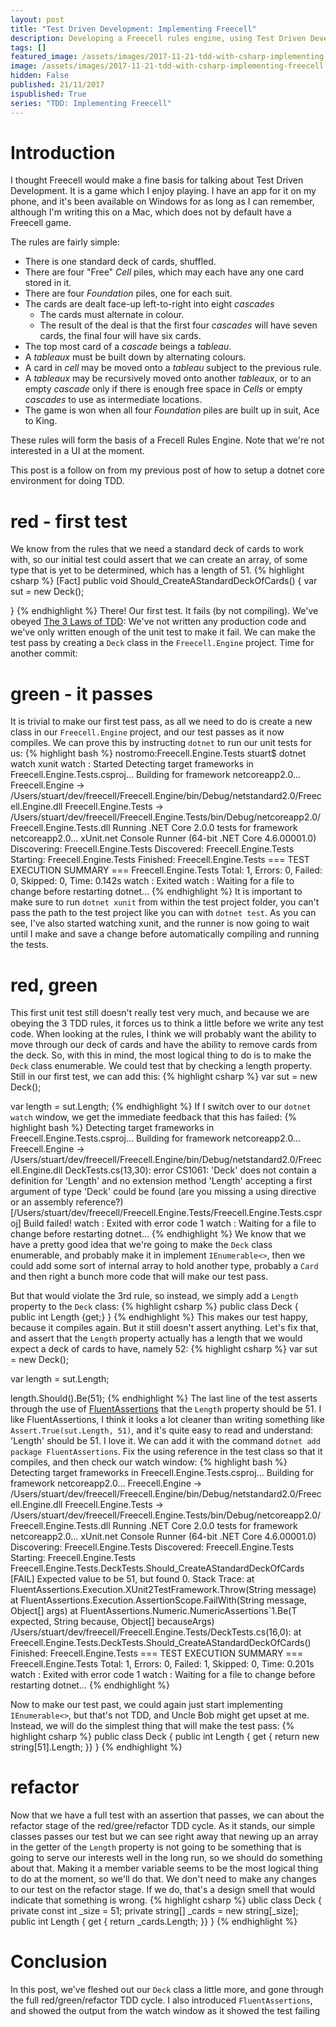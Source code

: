 ```yaml
---
layout: post
title: "Test Driven Development: Implementing Freecell"
description: Developing a Freecell rules engine, using Test Driven Development in csharp
tags: []
featured_image: /assets/images/2017-11-21-tdd-with-csharp-implementing-freecell.png
image: /assets/images/2017-11-21-tdd-with-csharp-implementing-freecell.png
hidden: False
published: 21/11/2017
ispublished: True
series: "TDD: Implementing Freecell"
---
```

# Introduction
I thought Freecell would make a fine basis for talking about Test Driven Development. It is a game which I enjoy playing. I have an app for it on my phone, and it's been available on Windows for as long as I can remember, although I'm writing this on a Mac, which does not by default have a Freecell game.

The rules are fairly simple:

- There is one standard deck of cards, shuffled.
- There are four "Free" _Cell_ piles, which may each have any one card stored in it.
- There are four _Foundation_ piles, one for each suit.
- The cards are dealt face-up left-to-right into eight _cascades_
    - The cards must alternate in colour.
    - The result of the deal is that the first four _cascades_ will have seven cards, the final four will have six cards.
- The top most card of a _cascade_ beings a _tableau_.
- A _tableaux_ must be built down by alternating colours.
- A card in _cell_ may be moved onto a _tableau_ subject to the previous rule.
- A _tableaux_ may be recursively moved onto another _tableaux_, or to an empty _cascade_ only if there is enough free space in _Cells_ or empty _cascades_ to use as intermediate locations.
- The game is won when all four _Foundation_ piles are built up in suit, Ace to King.

These rules will form the basis of a Frecell Rules Engine. Note that we're not interested in a UI at the moment.

This post is a follow on from my previous post of how to setup a dotnet core environment for doing TDD.

# red - first test
We know from the rules that we need a standard deck of cards to work with, so our initial test could assert that we can create an array, of some type that is yet to be determined, which has a length of 51.
{% highlight csharp %}
[Fact]
public void Should_CreateAStandardDeckOfCards()
{
    var sut = new Deck();

}
{% endhighlight %}
There! Our first test. It fails (by not compiling). We've obeyed [The 3 Laws of TDD](http://butunclebob.com/ArticleS.UncleBob.TheThreeRulesOfTdd): We've not written any production code and we've only written enough of the unit test to make it fail. We can make the test pass by creating a `Deck` class in the `Freecell.Engine` project. Time for another commit:

# green - it passes
It is trivial to make our first test pass, as all we need to do is create a new class in our `Freecell.Engine` project, and our test passes as it now compiles. We can prove this by instructing `dotnet` to run our unit tests for us:
{% highlight bash %}
nostromo:Freecell.Engine.Tests stuart$ dotnet watch xunit
watch : Started
Detecting target frameworks in Freecell.Engine.Tests.csproj...
Building for framework netcoreapp2.0...
  Freecell.Engine -> /Users/stuart/dev/freecell/Freecell.Engine/bin/Debug/netstandard2.0/Freecell.Engine.dll
  Freecell.Engine.Tests -> /Users/stuart/dev/freecell/Freecell.Engine.Tests/bin/Debug/netcoreapp2.0/Freecell.Engine.Tests.dll
Running .NET Core 2.0.0 tests for framework netcoreapp2.0...
xUnit.net Console Runner (64-bit .NET Core 4.6.00001.0)
  Discovering: Freecell.Engine.Tests
  Discovered:  Freecell.Engine.Tests
  Starting:    Freecell.Engine.Tests
  Finished:    Freecell.Engine.Tests
=== TEST EXECUTION SUMMARY ===
   Freecell.Engine.Tests  Total: 1, Errors: 0, Failed: 0, Skipped: 0, Time: 0.142s
watch : Exited
watch : Waiting for a file to change before restarting dotnet...
{% endhighlight %}
It is important to make sure to run `dotnet xunit` from within the test project folder, you can't pass the path to the test project like you can with `dotnet test`. As you can see, I've also started watching xunit, and the runner is now going to wait until I make and save a change before automatically compiling and running the tests.

# red, green
This first unit test still doesn't really test very much, and because we are obeying the 3 TDD rules, it forces us to think a little before we write any test code. When looking at the rules, I think we will probably want the ability to move through our deck of cards and have the ability to remove cards from the deck. So, with this in mind, the most logical thing to do is to make the `Deck` class enumerable. We could test that by checking a length property. Still in our first test, we can add this:
{% highlight csharp %}
var sut = new Deck();

var length = sut.Length;
{% endhighlight %}
If I switch over to our `dotnet watch` window, we get the immediate feedback that this has failed:
{% highlight bash %}
Detecting target frameworks in Freecell.Engine.Tests.csproj...
Building for framework netcoreapp2.0...
  Freecell.Engine -> /Users/stuart/dev/freecell/Freecell.Engine/bin/Debug/netstandard2.0/Freecell.Engine.dll
DeckTests.cs(13,30): error CS1061: 'Deck' does not contain a definition for 'Length' and no extension method 'Length' accepting a first argument of type 'Deck' could be found (are you missing a using directive or an assembly reference?) [/Users/stuart/dev/freecell/Freecell.Engine.Tests/Freecell.Engine.Tests.csproj]
Build failed!
watch : Exited with error code 1
watch : Waiting for a file to change before restarting dotnet...
{% endhighlight %}
We know that we have a pretty good idea that we're going to make the `Deck` class enumerable, and probably make it in implement `IEnumerable<>`, then we could add some sort of internal array to hold another type, probably a `Card` and then right a bunch more code that will make our test pass.

But that would violate the 3rd rule, so instead, we simply add a `Length` property to the `Deck` class:
{% highlight csharp %}
public class Deck 
{
    public int Length {get;}
}
{% endhighlight %}
This makes our test happy, because it compiles again. But it still doesn't assert anything. Let's fix that, and assert that the `Length` property actually has a length that we would expect a deck of cards to have, namely 52:
{% highlight csharp %}
var sut = new Deck();

var length = sut.Length;

length.Should().Be(51);
{% endhighlight %}
The last line of the test asserts through the use of [FluentAssertions](http://fluentassertions.com/) that the `Length` property should be 51. I like FluentAssertions, I think it looks a lot cleaner than writing something like `Assert.True(sut.Length, 51)`, and it's quite easy to read and understand: 'Length' should be 51. I love it. We can add it with the command `dotnet add package FluentAssertions`. Fix the using reference in the test class so that it compiles, and then check our watch window:
{% highlight bash %}
Detecting target frameworks in Freecell.Engine.Tests.csproj...
Building for framework netcoreapp2.0...
  Freecell.Engine -> /Users/stuart/dev/freecell/Freecell.Engine/bin/Debug/netstandard2.0/Freecell.Engine.dll
  Freecell.Engine.Tests -> /Users/stuart/dev/freecell/Freecell.Engine.Tests/bin/Debug/netcoreapp2.0/Freecell.Engine.Tests.dll
Running .NET Core 2.0.0 tests for framework netcoreapp2.0...
xUnit.net Console Runner (64-bit .NET Core 4.6.00001.0)
  Discovering: Freecell.Engine.Tests
  Discovered:  Freecell.Engine.Tests
  Starting:    Freecell.Engine.Tests
    Freecell.Engine.Tests.DeckTests.Should_CreateAStandardDeckOfCards [FAIL]
      Expected value to be 51, but found 0.
      Stack Trace:
           at FluentAssertions.Execution.XUnit2TestFramework.Throw(String message)
           at FluentAssertions.Execution.AssertionScope.FailWith(String message, Object[] args)
           at FluentAssertions.Numeric.NumericAssertions`1.Be(T expected, String because, Object[] becauseArgs)
        /Users/stuart/dev/freecell/Freecell.Engine.Tests/DeckTests.cs(16,0): at Freecell.Engine.Tests.DeckTests.Should_CreateAStandardDeckOfCards()
  Finished:    Freecell.Engine.Tests
=== TEST EXECUTION SUMMARY ===
   Freecell.Engine.Tests  Total: 1, Errors: 0, Failed: 1, Skipped: 0, Time: 0.201s
watch : Exited with error code 1
watch : Waiting for a file to change before restarting dotnet...
{% endhighlight %}

Now to make our test past, we could again just start implementing `IEnumerable<>`, but that's not TDD, and Uncle Bob might get upset at me. Instead, we will do the simplest thing that will make the test pass:
{% highlight csharp %}
public class Deck
{
    public int Length { get { return new string[51].Length; }}
}
{% endhighlight %}

# refactor
Now that we have a full test with an assertion that passes, we can about the refactor stage of the red/gree/refactor TDD cycle. As it stands, our simple classes passes our test but we can see right away that newing up an array in the getter of the `Length` property is not going to be something that is going to serve our interests well in the long run, so we should do something about that. Making it a member variable seems to be the most logical thing to do at the moment, so we'll do that. We don't need to make any changes to our test on the refactor stage. If we do, that's a design smell that would indicate that something is wrong.
{% highlight csharp %}
ublic class Deck
{
    private const int _size = 51;
    private string[] _cards = new string[_size];
    public int Length { get { return _cards.Length; }}
}
{% endhighlight %}

# Conclusion
In this post, we've fleshed out our `Deck` class a little more, and gone through the full red/green/refactor TDD cycle. I also introduced `FluentAssertions`, and showed the output from the watch window as it showed the test failing
